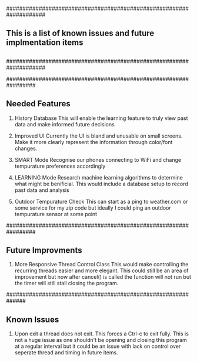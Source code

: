 ####################################################################
##
## This is a list of known issues and future implmentation items 
##
####################################################################

#################################################################
## Needed Features

1) History Database
This will enable the learning feature to truly view past data 
and make informed future decisions

2) Improved UI
Currently the UI is bland and unusable on small screens. Make it
more clearly represent the information through color/font changes.

3) SMART Mode
Recognise our phones connecting to WiFi and change tempurature 
preferences accordingly

6) LEARNING Mode
Research machine learning algorithms to determine what might be
benificial. This would include a database setup to record past
data and analysis

5) Outdoor Tempurature Check
This can start as a ping to weather.com or some service for my 
zip code but ideally I could ping an outdoor tempurature sensor
at some point

#################################################################
## Future Improvments

1) More Responsive Thread Control Class
This would make controlling the recurring threads easier and more 
elegant. This could still be an area of improvement but now after cancel()
is called the function will not run but the timer will still stall closing the
program. 

##############################################################
## Known Issues

1) Upon exit a thread does not exit. This forces a Ctrl-c to exit fully.
This is not a huge issue as one shouldn't be opening and closing this program
at a regular interval but it could be an issue with lack on control over
seperate thread and timing in future items.

